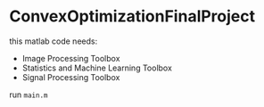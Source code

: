 # ConvexOptimizationFinalProject

this matlab code needs:
-   Image Processing Toolbox
-   Statistics and Machine Learning Toolbox
-   Signal Processing Toolbox

run `main.m`

